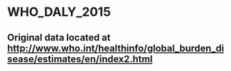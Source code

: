 # WHO_DALY_2015
## Original data located at http://www.who.int/healthinfo/global_burden_disease/estimates/en/index2.html
